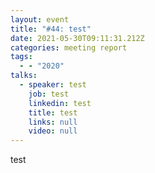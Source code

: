 ```yaml
---
layout: event
title: "#44: test"
date: 2021-05-30T09:11:31.212Z
categories: meeting report
tags:
  - - "2020"
talks:
  - speaker: test
    job: test
    linkedin: test
    title: test
    links: null
    video: null
---
```

test